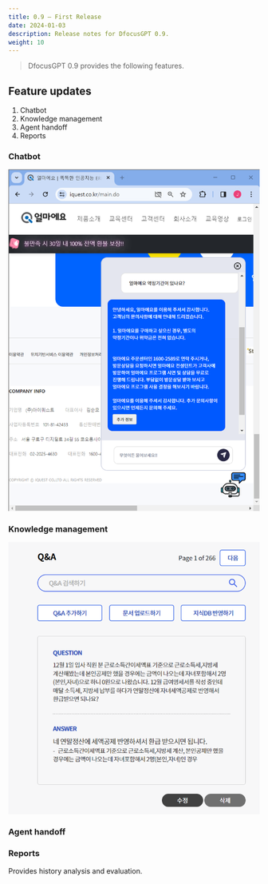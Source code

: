 ```yaml
---
title: 0.9 – First Release
date: 2024-01-03
description: Release notes for DfocusGPT 0.9.
weight: 10
---
```


> DfocusGPT 0.9 provides the following features.

## Feature updates

1. Chatbot
2. Knowledge management
3. Agent handoff
4. Reports

### Chatbot

![image1](image.png)

### Knowledge management

![Knowledge](image-1.png)

### Agent handoff

### Reports

Provides history analysis and evaluation.

